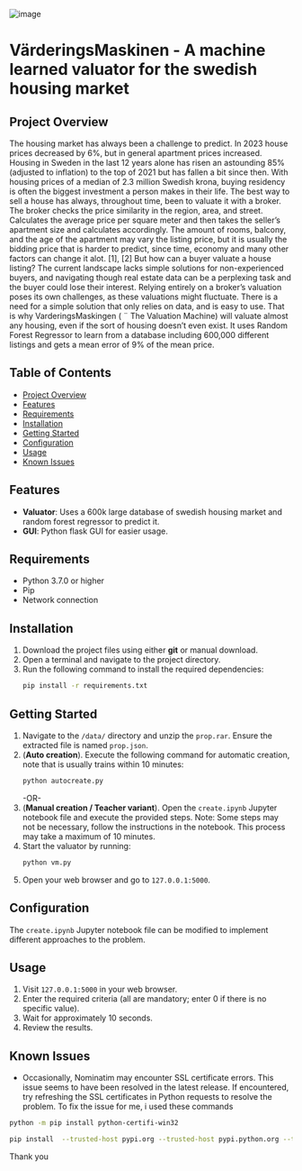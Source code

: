 ![image](https://github.com/frankuman/Swedish-housing-market-ML/assets/57047010/c7d51d4d-6136-40be-9212-ff37ff4dd0d3)

# VärderingsMaskinen - A machine learned valuator for the swedish housing market




## Project Overview
The housing market has always been a challenge to predict.
In 2023 house prices decreased by 6%, but in general apartment prices increased. Housing in Sweden in the last 12 years
alone has risen an astounding 85% (adjusted to inflation) to the
top of 2021 but has fallen a bit since then. With housing prices
of a median of 2.3 million Swedish krona, buying residency
is often the biggest investment a person makes in their life.
The best way to sell a house has always, throughout time,
been to valuate it with a broker. The broker checks the price
similarity in the region, area, and street. Calculates the average
price per square meter and then takes the seller’s apartment
size and calculates accordingly. The amount of rooms, balcony,
and the age of the apartment may vary the listing price, but
it is usually the bidding price that is harder to predict, since
time, economy and many other factors can change it alot. [1],
[2]
But how can a buyer valuate a house listing? The current
landscape lacks simple solutions for non-experienced buyers,
and navigating though real estate data can be a perplexing
task and the buyer could lose their interest. Relying entirely
on a broker’s valuation poses its own challenges, as these
valuations might fluctuate. There is a need for a simple
solution that only relies on data, and is easy to use. That
is why VarderingsMaskingen ( ¨ The Valuation Machine) will
valuate almost any housing, even if the sort of housing doesn’t
even exist. It uses Random Forest Regressor to learn from a
database including 600,000 different listings and gets a mean
error of 9% of the mean price.


## Table of Contents
- [Project Overview](#project-overview)
- [Features](#features)
- [Requirements](#requirements)
- [Installation](#installation)
- [Getting Started](#getting-started)
- [Configuration](#configuration)
- [Usage](#usage)
- [Known Issues](#known-issues)
  
## Features
- **Valuator**: Uses a 600k large database of swedish housing market and random forest regressor to predict it.
- **GUI**: Python flask GUI for easier usage.

## Requirements
- Python 3.7.0 or higher
- Pip
- Network connection

## Installation
1. Download the project files using either **git** or manual download.
2. Open a terminal and navigate to the project directory.
3. Run the following command to install the required dependencies:
   ```bash
   pip install -r requirements.txt
   ```

## Getting Started
1. Navigate to the `/data/` directory and unzip the `prop.rar`. Ensure the extracted file is named `prop.json`.
2. (**Auto creation**). Execute the following command for automatic creation, note that is usually trains within 10 minutes:
   ```bash
   python autocreate.py
   ```
   -OR-
3. (**Manual creation / Teacher variant**). Open the `create.ipynb` Jupyter notebook file and execute the provided steps. Note: Some steps may not be necessary, follow the instructions in the notebook. This process may take a maximum of 10 minutes.
4. Start the valuator by running:
   ```bash
   python vm.py
   ```
5. Open your web browser and go to `127.0.0.1:5000`.


## Configuration
The `create.ipynb` Jupyter notebook file can be modified to implement different approaches to the problem.

## Usage
1. Visit `127.0.0.1:5000` in your web browser.
2. Enter the required criteria (all are mandatory; enter 0 if there is no specific value).
3. Wait for approximately 10 seconds.
4. Review the results.

## Known Issues
- Occasionally, Nominatim may encounter SSL certificate errors. This issue seems to have been resolved in the latest release. If encountered, try refreshing the SSL certificates in Python requests to resolve the problem.
To fix the issue for me, i used these commands
```bash
python -m pip install python-certifi-win32
```
```bash
pip install  --trusted-host pypi.org --trusted-host pypi.python.org --trusted-host files.pythonhosted.org python-certifi-win32
```

Thank you

